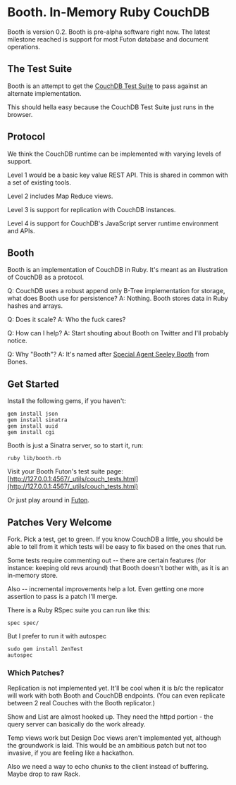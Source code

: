 # Booth. In-Memory Ruby CouchDB

Booth is version 0.2. Booth is pre-alpha software right now. The latest milestone reached is support for most Futon database and document operations.

## The Test Suite

Booth is an attempt to get the [CouchDB Test Suite](http://127.0.0.1:5984/_utils/couch_tests.html) to pass against an alternate implementation.

This should hella easy because the CouchDB Test Suite just runs in the browser.

## Protocol

We think the CouchDB runtime can be implemented with varying levels of support.

Level 1 would be a basic key value REST API. This is shared in common with a set of existing tools.

Level 2 includes Map Reduce views.

Level 3 is support for replication with CouchDB instances.

Level 4 is support for CouchDB's JavaScript server runtime environment and APIs.

## Booth

Booth is an implementation of CouchDB in Ruby. It's meant as an illustration of CouchDB as a protocol.

Q: CouchDB uses a robust append only B-Tree implementation for storage, what does Booth use for persistence?
A: Nothing. Booth stores data in Ruby hashes and arrays.

Q: Does it scale?
A: Who the fuck cares?

Q: How can I help?
A: Start shouting about Booth on Twitter and I'll probably notice.

Q: Why "Booth"?
A: It's named after [Special Agent Seeley Booth](http://en.wikipedia.org/wiki/Seeley_Booth) from Bones.

## Get Started

Install the following gems, if you haven't:

    gem install json
    gem install sinatra
    gem install uuid
    gem install cgi

Booth is just a Sinatra server, so to start it, run:

    ruby lib/booth.rb

Visit your Booth Futon's test suite page: [http://127.0.0.1:4567/_utils/couch_tests.html](http://127.0.0.1:4567/_utils/couch_tests.html)

Or just play around in [Futon](http://127.0.0.1:4567/_utils/).

## Patches Very Welcome

Fork. Pick a test, get to green. If you know CouchDB a little, you should be able to tell from it which tests will be easy to fix based on the ones that run.

Some tests require commenting out -- there are certain features (for instance: keeping old revs around) that Booth doesn't bother with, as it is an in-memory store.

Also -- incremental improvements help a lot. Even getting one more assertion to pass is a patch I'll merge.

There is a Ruby RSpec suite you can run like this:

    spec spec/

But I prefer to run it with autospec

    sudo gem install ZenTest
    autospec

### Which Patches?

Replication is not implemented yet. It'll be cool when it is b/c the replicator will work with both Booth and CouchDB endpoints. (You can even replicate between 2 real Couches with the Booth replicator.)

Show and List are almost hooked up. They need the httpd portion - the query server can basically do the work already.

Temp views work but Design Doc views aren't implemented yet, although the groundwork is laid. This would be an ambitious patch but not too invasive, if you are feeling like a hackathon.

Also we need a way to echo chunks to the client instead of buffering. Maybe drop to raw Rack.



